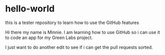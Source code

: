 # hello-world
this is a tester repository to learn how to use the GitHub features 

Hi there my name is Minnie. I am learning how to use GitHub so i can use it to code an app for my Green Labs project. 

I just want to do another edit to see if i can get the pull requests sorted.
